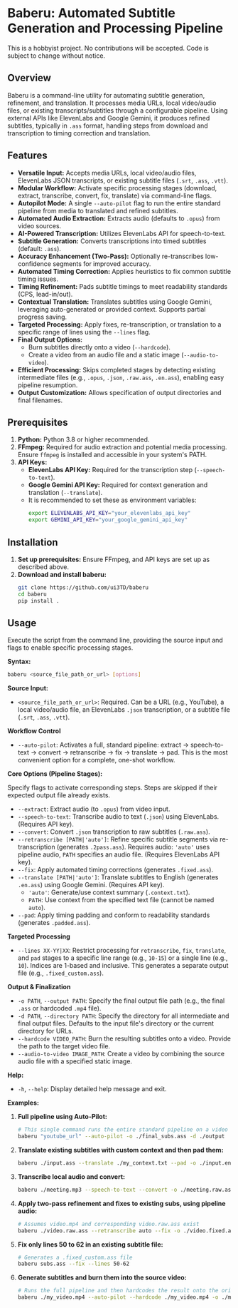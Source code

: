 # Baberu: Automated Subtitle Generation and Processing Pipeline

This is a hobbyist project. No contributions will be accepted. Code is subject to change without notice.

## Overview

Baberu is a command-line utility for automating subtitle generation, refinement, and translation. It processes media URLs, local video/audio files, or existing transcripts/subtitles through a configurable pipeline. Using external APIs like ElevenLabs and Google Gemini, it produces refined subtitles, typically in `.ass` format, handling steps from download and transcription to timing correction and translation.

## Features

*   **Versatile Input:** Accepts media URLs, local video/audio files, ElevenLabs JSON transcripts, or existing subtitle files (`.srt`, `.ass`, `.vtt`).
*   **Modular Workflow:** Activate specific processing stages (download, extract, transcribe, convert, fix, translate) via command-line flags.
*   **Autopilot Mode:** A single `--auto-pilot` flag to run the entire standard pipeline from media to translated and refined subtitles.
*   **Automated Audio Extraction:** Extracts audio (defaults to `.opus`) from video sources.
*   **AI-Powered Transcription:** Utilizes ElevenLabs API for speech-to-text.
*   **Subtitle Generation:** Converts transcriptions into timed subtitles (default: `.ass`).
*   **Accuracy Enhancement (Two-Pass):** Optionally re-transcribes low-confidence segments for improved accuracy.
*   **Automated Timing Correction:** Applies heuristics to fix common subtitle timing issues.
*   **Timing Refinement:** Pads subtitle timings to meet readability standards (CPS, lead-in/out).
*   **Contextual Translation:** Translates subtitles using Google Gemini, leveraging auto-generated or provided context. Supports partial progress saving.
*   **Targeted Processing:** Apply fixes, re-transcription, or translation to a specific range of lines using the `--lines` flag.
*   **Final Output Options:**
    *   Burn subtitles directly onto a video (`--hardcode`).
    *   Create a video from an audio file and a static image (`--audio-to-video`).
*   **Efficient Processing:** Skips completed stages by detecting existing intermediate files (e.g., `.opus`, `.json`, `.raw.ass`, `.en.ass`), enabling easy pipeline resumption.
*   **Output Customization:** Allows specification of output directories and final filenames.

## Prerequisites

1.  **Python:** Python 3.8 or higher recommended.
2.  **FFmpeg:** Required for audio extraction and potential media processing. Ensure `ffmpeg` is installed and accessible in your system's PATH.
3.  **API Keys:**
    *   **ElevenLabs API Key:** Required for the transcription step (`--speech-to-text`).
    *   **Google Gemini API Key:** Required for context generation and translation (`--translate`).
    *   It is recommended to set these as environment variables:
        ```bash
        export ELEVENLABS_API_KEY="your_elevenlabs_api_key"
        export GEMINI_API_KEY="your_google_gemini_api_key"
        ```

## Installation

1.  **Set up prerequisites:** Ensure FFmpeg, and API keys are set up as described above.
2.  **Download and install baberu:**
    ```bash
    git clone https://github.com/ui3TD/baberu
    cd baberu
    pip install .
    ```

## Usage

Execute the script from the command line, providing the source input and flags to enable specific processing stages.

**Syntax:**

```bash
baberu <source_file_path_or_url> [options]
```

**Source Input:**

*   `<source_file_path_or_url>`: Required. Can be a URL (e.g., YouTube), a local video/audio file, an ElevenLabs `.json` transcription, or a subtitle file (`.srt`, `.ass`, `.vtt`).

**Workflow Control**

*   `--auto-pilot`: Activates a full, standard pipeline: extract → speech-to-text → convert → retranscribe → fix → translate → pad. This is the most convenient option for a complete, one-shot workflow.

**Core Options (Pipeline Stages):**

Specify flags to activate corresponding steps. Steps are skipped if their expected output file already exists.

*   `--extract`: Extract audio (to `.opus`) from video input.
*   `--speech-to-text`: Transcribe audio to text (`.json`) using ElevenLabs. (Requires API key).
*   `--convert`: Convert `.json` transcription to raw subtitles (`.raw.ass`).
*   `--retranscribe [PATH|'auto']`: Refine specific subtitle segments via re-transcription (generates `.2pass.ass`). Requires audio: `'auto'` uses pipeline audio, `PATH` specifies an audio file. (Requires ElevenLabs API key).
*   `--fix`: Apply automated timing corrections (generates `.fixed.ass`).
*   `--translate [PATH|'auto']`: Translate subtitles to English (generates `.en.ass`) using Google Gemini. (Requires API key).
    *   `'auto'`: Generate/use context summary (`.context.txt`).
    *   `PATH`: Use context from the specified text file (cannot be named `auto`).
*   `--pad`: Apply timing padding and conform to readability standards (generates `.padded.ass`).

**Targeted Processing**

*   `--lines XX-YY|XX`: Restrict processing for `retranscribe`, `fix`, `translate`, and `pad` stages to a specific line range (e.g., `10-15`) or a single line (e.g., `10`). Indices are 1-based and inclusive. This generates a separate output file (e.g., `.fixed_custom.ass`).

**Output & Finalization**

*   `-o PATH`, `--output PATH`: Specify the final output file path (e.g., the final `.ass` or hardcoded `.mp4` file).
*   `-d PATH`, `--directory PATH`: Specify the directory for all intermediate and final output files. Defaults to the input file's directory or the current directory for URLs.
*   `--hardcode VIDEO_PATH`: Burn the resulting subtitles onto a video. Provide the path to the target video file.
*   `--audio-to-video IMAGE_PATH`: Create a video by combining the source audio file with a specified static image.

**Help:**

*   `-h`, `--help`: Display detailed help message and exit.

**Examples:**

1.  **Full pipeline using Auto-Pilot:**
    ```bash
    # This single command runs the entire standard pipeline on a video URL
    baberu "youtube_url" --auto-pilot -o ./final_subs.ass -d ./output
    ```

2.  **Translate existing subtitles with custom context and then pad them:**
    ```bash
    baberu ./input.ass --translate ./my_context.txt --pad -o ./input.en.padded.ass
    ```

3.  **Transcribe local audio and convert:**
    ```bash
    baberu ./meeting.mp3 --speech-to-text --convert -o ./meeting.raw.ass
    ```

4.  **Apply two-pass refinement and fixes to existing subs, using pipeline audio:**
    ```bash
    # Assumes video.mp4 and corresponding video.raw.ass exist
    baberu ./video.raw.ass --retranscribe auto --fix -o ./video.fixed.ass -d ./subs_dir
    ```

5.  **Fix only lines 50 to 62 in an existing subtitle file:**
    ```bash
    # Generates a .fixed_custom.ass file
    baberu subs.ass --fix --lines 50-62
    ```

6.  **Generate subtitles and burn them into the source video:**
    ```bash
    # Runs the full pipeline and then hardcodes the result onto the original video
    baberu ./my_video.mp4 --auto-pilot --hardcode ./my_video.mp4 -o ./my_video.hardcoded.mp4
    ```